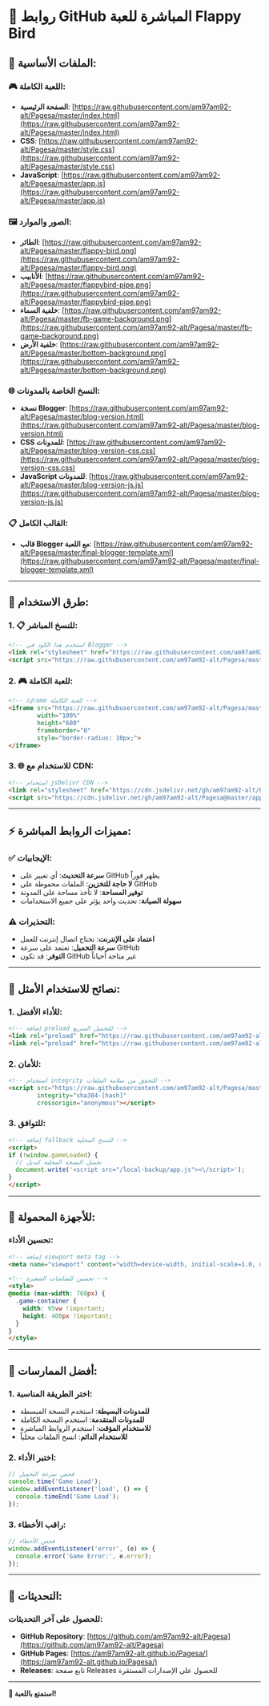 # 🔗 روابط GitHub المباشرة للعبة Flappy Bird

## 📁 **الملفات الأساسية:**

### 🎮 **اللعبة الكاملة:**
- **الصفحة الرئيسية**: [https://raw.githubusercontent.com/am97am92-alt/Pagesa/master/index.html](https://raw.githubusercontent.com/am97am92-alt/Pagesa/master/index.html)
- **CSS**: [https://raw.githubusercontent.com/am97am92-alt/Pagesa/master/style.css](https://raw.githubusercontent.com/am97am92-alt/Pagesa/master/style.css)
- **JavaScript**: [https://raw.githubusercontent.com/am97am92-alt/Pagesa/master/app.js](https://raw.githubusercontent.com/am97am92-alt/Pagesa/master/app.js)

### 🖼️ **الصور والموارد:**
- **الطائر**: [https://raw.githubusercontent.com/am97am92-alt/Pagesa/master/flappy-bird.png](https://raw.githubusercontent.com/am97am92-alt/Pagesa/master/flappy-bird.png)
- **الأنابيب**: [https://raw.githubusercontent.com/am97am92-alt/Pagesa/master/flappybird-pipe.png](https://raw.githubusercontent.com/am97am92-alt/Pagesa/master/flappybird-pipe.png)
- **خلفية السماء**: [https://raw.githubusercontent.com/am97am92-alt/Pagesa/master/fb-game-background.png](https://raw.githubusercontent.com/am97am92-alt/Pagesa/master/fb-game-background.png)
- **خلفية الأرض**: [https://raw.githubusercontent.com/am97am92-alt/Pagesa/master/bottom-background.png](https://raw.githubusercontent.com/am97am92-alt/Pagesa/master/bottom-background.png)

### 🌐 **النسخ الخاصة بالمدونات:**
- **نسخة Blogger**: [https://raw.githubusercontent.com/am97am92-alt/Pagesa/master/blog-version.html](https://raw.githubusercontent.com/am97am92-alt/Pagesa/master/blog-version.html)
- **CSS للمدونات**: [https://raw.githubusercontent.com/am97am92-alt/Pagesa/master/blog-version-css.css](https://raw.githubusercontent.com/am97am92-alt/Pagesa/master/blog-version-css.css)
- **JavaScript للمدونات**: [https://raw.githubusercontent.com/am97am92-alt/Pagesa/master/blog-version-js.js](https://raw.githubusercontent.com/am97am92-alt/Pagesa/master/blog-version-js.js)

### 📋 **القالب الكامل:**
- **قالب Blogger مع اللعبة**: [https://raw.githubusercontent.com/am97am92-alt/Pagesa/master/final-blogger-template.xml](https://raw.githubusercontent.com/am97am92-alt/Pagesa/master/final-blogger-template.xml)

---

## 🚀 **طرق الاستخدام:**

### 1. **📋 للنسخ المباشر:**
```html
<!-- استخدم هذا الكود في Blogger -->
<link rel="stylesheet" href="https://raw.githubusercontent.com/am97am92-alt/Pagesa/master/style.css">
<script src="https://raw.githubusercontent.com/am97am92-alt/Pagesa/master/app.js"></script>
```

### 2. **🎮 للعبة الكاملة:**
```html
<!-- إذاrame للعبة الكاملة -->
<iframe src="https://raw.githubusercontent.com/am97am92-alt/Pagesa/master/index.html" 
        width="100%" 
        height="600" 
        frameborder="0" 
        style="border-radius: 10px;">
</iframe>
```

### 3. **🌐 للاستخدام مع CDN:**
```html
<!-- استخدام jsDelivr CDN -->
<link rel="stylesheet" href="https://cdn.jsdelivr.net/gh/am97am92-alt/Pagesa@master/style.css">
<script src="https://cdn.jsdelivr.net/gh/am97am92-alt/Pagesa@master/app.js"></script>
```

---

## ⚡ **مميزات الروابط المباشرة:**

### ✅ **الإيجابيات:**
- **سرعة التحديث**: أي تغيير على GitHub يظهر فوراً
- **لا حاجة للتخزين**: الملفات محفوظة على GitHub
- **توفير المساحة**: لا تأخذ مساحة على المدونة
- **سهولة الصيانة**: تحديث واحد يؤثر على جميع الاستخدامات

### ⚠️ **التحذيرات:**
- **اعتماد على الإنترنت**: تحتاج اتصال إنترنت للعمل
- **سرعة التحميل**: تعتمد على سرعة GitHub
- **التوفر**: قد تكون GitHub غير متاحة أحياناً

---

## 🔧 **نصائح للاستخدام الأمثل:**

### 1. **للأداء الأفضل:**
```html
<!-- إضافة preload للتحميل السريع -->
<link rel="preload" href="https://raw.githubusercontent.com/am97am92-alt/Pagesa/master/app.js" as="script">
<link rel="preload" href="https://raw.githubusercontent.com/am97am92-alt/Pagesa/master/style.css" as="style">
```

### 2. **للأمان:**
```html
<!-- استخدام integrity للتحقق من سلامة الملفات -->
<script src="https://raw.githubusercontent.com/am97am92-alt/Pagesa/master/app.js" 
        integrity="sha384-[hash]" 
        crossorigin="anonymous"></script>
```

### 3. **للتوافق:**
```html
<!-- إضافة fallback للنسخ المحلية -->
<script>
if (!window.gameLoaded) {
  // تحميل النسخة المحلية كبديل
  document.write('<script src="/local-backup/app.js"><\/script>');
}
</script>
```

---

## 📱 **للأجهزة المحمولة:**

### **تحسين الأداء:**
```html
<!-- إضافة viewport meta tag -->
<meta name="viewport" content="width=device-width, initial-scale=1.0, user-scalable=no">

<!-- تحسين للشاشات الصغيرة -->
<style>
@media (max-width: 768px) {
  .game-container {
    width: 95vw !important;
    height: 400px !important;
  }
}
</style>
```

---

## 🎯 **أفضل الممارسات:**

### 1. **اختر الطريقة المناسبة:**
- **للمدونات البسيطة**: استخدم النسخة المبسطة
- **للمدونات المتقدمة**: استخدم النسخة الكاملة
- **للاستخدام المؤقت**: استخدم الروابط المباشرة
- **للاستخدام الدائم**: انسخ الملفات محلياً

### 2. **اختبر الأداء:**
```javascript
// فحص سرعة التحميل
console.time('Game Load');
window.addEventListener('load', () => {
  console.timeEnd('Game Load');
});
```

### 3. **راقب الأخطاء:**
```javascript
// فحص الأخطاء
window.addEventListener('error', (e) => {
  console.error('Game Error:', e.error);
});
```

---

## 🔄 **التحديثات:**

### **للحصول على آخر التحديثات:**
- **GitHub Repository**: [https://github.com/am97am92-alt/Pagesa](https://github.com/am97am92-alt/Pagesa)
- **GitHub Pages**: [https://am97am92-alt.github.io/Pagesa/](https://am97am92-alt.github.io/Pagesa/)
- **Releases**: تابع صفحة Releases للحصول على الإصدارات المستقرة

---

**🎉 استمتع باللعبة!**
